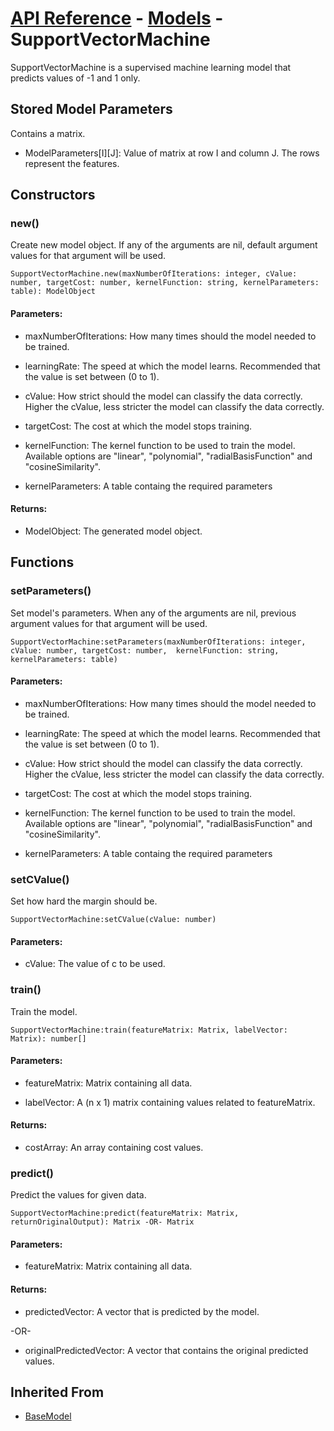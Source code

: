 # [API Reference](../../API.md) - [Models](../Models.md) - SupportVectorMachine

SupportVectorMachine is a supervised machine learning model that predicts values of -1 and 1 only.

## Stored Model Parameters

Contains a matrix.  

* ModelParameters[I][J]: Value of matrix at row I and column J. The rows represent the features.

## Constructors

### new()

Create new model object. If any of the arguments are nil, default argument values for that argument will be used.

```
SupportVectorMachine.new(maxNumberOfIterations: integer, cValue: number, targetCost: number, kernelFunction: string, kernelParameters: table): ModelObject
```

#### Parameters:

* maxNumberOfIterations: How many times should the model needed to be trained.

* learningRate: The speed at which the model learns. Recommended that the value is set between (0 to 1).

* cValue: How strict should the model can classify the data correctly. Higher the cValue, less stricter the model can classify the data correctly.

* targetCost: The cost at which the model stops training.

* kernelFunction: The kernel function to be used to train the model. Available options are "linear", "polynomial", "radialBasisFunction" and "cosineSimilarity".

* kernelParameters: A table containg the required parameters 

#### Returns:

* ModelObject: The generated model object.

## Functions

### setParameters()

Set model's parameters. When any of the arguments are nil, previous argument values for that argument will be used.

```
SupportVectorMachine:setParameters(maxNumberOfIterations: integer, cValue: number, targetCost: number,  kernelFunction: string, kernelParameters: table)
```

#### Parameters:

* maxNumberOfIterations: How many times should the model needed to be trained.

* learningRate: The speed at which the model learns. Recommended that the value is set between (0 to 1).

* cValue: How strict should the model can classify the data correctly. Higher the cValue, less stricter the model can classify the data correctly.

* targetCost: The cost at which the model stops training.

* kernelFunction: The kernel function to be used to train the model. Available options are "linear", "polynomial", "radialBasisFunction" and "cosineSimilarity".

* kernelParameters: A table containg the required parameters 

### setCValue()

Set how hard the margin should be.

```
SupportVectorMachine:setCValue(cValue: number)
```

#### Parameters:

* cValue: The value of c to be used.

### train()

Train the model.

```
SupportVectorMachine:train(featureMatrix: Matrix, labelVector: Matrix): number[]
```
#### Parameters:

* featureMatrix: Matrix containing all data.

* labelVector: A (n x 1) matrix containing values related to featureMatrix.

#### Returns:

* costArray: An array containing cost values.

### predict()

Predict the values for given data.

```
SupportVectorMachine:predict(featureMatrix: Matrix, returnOriginalOutput): Matrix -OR- Matrix
```

#### Parameters:

* featureMatrix: Matrix containing all data.

#### Returns:

* predictedVector: A vector that is predicted by the model.

-OR-

* originalPredictedVector: A vector that contains the original predicted values.

## Inherited From

* [BaseModel](BaseModel.md)
